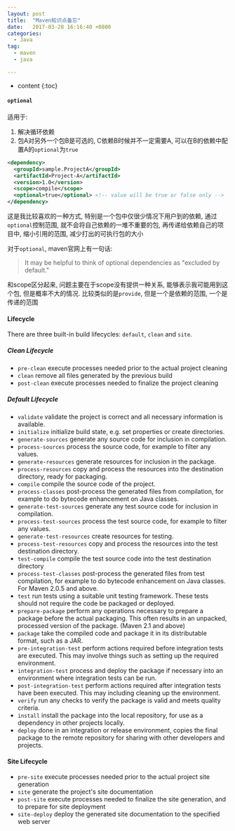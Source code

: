 ```yaml
---
layout: post
title:  "Maven知识点备忘"
date:   2017-03-28 16:16:40 +0800
categories:
  - Java
tag:
  - maven
  - java

---
```


* content
{:toc}

#### `optional`
适用于:
1. 解决循环依赖
2. 包A对另外一个包B是可选的, C依赖B时候并不一定需要A, 可以在B的依赖中配置A的`optional`为`true`

``` xml
<dependency>
  <groupId>sample.ProjectA</groupId>
  <artifactId>Project-A</artifactId>
  <version>1.0</version>
  <scope>compile</scope>
  <optional>true</optional> <!-- value will be true or false only -->
</dependency>
```
这是我比较喜欢的一种方式, 特别是一个包中仅很少情况下用户到的依赖, 通过`optional`控制范围, 就不会将自己依赖的一堆不重要的包, 再传递给依赖自己的项目中, 缩小引用的范围, 减少打出的可执行包的大小

对于`optional`, maven官网上有一句话:
>It may be helpful to think of optional dependencies as "excluded by default."

和scope区分起来, 问题主要在于scope没有提供一种关系, 能够表示我可能用到这个包, 但是概率不大的情况. 比较类似的是`provide`, 但是一个是依赖的范围, 一个是传递的范围


#### Lifecycle

There are three built-in build lifecycles: `default`, `clean` and `site`.

##### Clean Lifecycle

* `pre-clean`	execute processes needed prior to the actual project cleaning
* `clean`	remove all files generated by the previous build
* `post-clean`	execute processes needed to finalize the project cleaning

##### Default Lifecycle
* `validate` validate the project is correct and all necessary information is available.
* `initialize` initialize build state, e.g. set properties or create directories.
* `generate-sources` generate any source code for inclusion in compilation.
* `process-sources` process the source code, for example to filter any values.
* `generate-resources` generate resources for inclusion in the package.
* `process-resources` copy and process the resources into the destination directory, ready for packaging.
* `compile` compile the source code of the project.
* `process-classes` post-process the generated files from compilation, for example to do bytecode enhancement on Java classes.
* `generate-test-sources` generate any test source code for inclusion in compilation.
* `process-test-sources` process the test source code, for example to filter any values.
* `generate-test-resources` create resources for testing.
* `process-test-resources` copy and process the resources into the test destination directory.
* `test-compile` compile the test source code into the test destination directory
* `process-test-classes` post-process the generated files from test compilation, for example to do bytecode enhancement on Java classes. For Maven 2.0.5 and above.
* `test` run tests using a suitable unit testing framework. These tests should not require the code be packaged or deployed.
* `prepare-package` perform any operations necessary to prepare a package before the actual packaging. This often results in an unpacked, processed version of the package. (Maven 2.1 and above)
* `package` take the compiled code and package it in its distributable format, such as a JAR.
* `pre-integration-test` perform actions required before integration tests are executed. This may involve things such as setting up the required environment.
* `integration-test` process and deploy the package if necessary into an environment where integration tests can be run.
* `post-integration-test` perform actions required after integration tests have been executed. This may including cleaning up the environment.
* `verify` run any checks to verify the package is valid and meets quality criteria.
* `install` install the package into the local repository, for use as a dependency in other projects locally.
* `deploy` done in an integration or release environment, copies the final package to the remote repository for sharing with other developers and projects.

#### Site Lifecycle

* `pre-site` execute processes needed prior to the actual project site generation
* `site` generate the project's site documentation
* `post-site` execute processes needed to finalize the site generation, and to prepare for site deployment
* `site-deploy` deploy the generated site documentation to the specified web server
